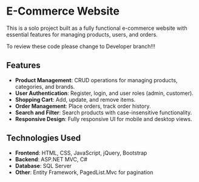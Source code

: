 # E-Commerce Website

This is a solo project built as a fully functional e-commerce website with essential features for managing products, users, and orders.

To review these code please change to Developer branch!!!

## Features

- **Product Management**: CRUD operations for managing products, categories, and brands.
- **User Authentication**: Register, login, and user roles (admin, customer).
- **Shopping Cart**: Add, update, and remove items.
- **Order Management**: Place orders, track order history.
- **Search and Filter**: Search products with case-insensitive functionality.
- **Responsive Design**: Fully responsive UI for mobile and desktop views.

## Technologies Used

- **Frontend**: HTML, CSS, JavaScript, jQuery, Bootstrap
- **Backend**: ASP.NET MVC, C#
- **Database**: SQL Server
- **Other**: Entity Framework, PagedList.Mvc for pagination
